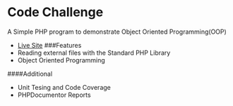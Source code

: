 # Code Challenge 
A Simple PHP program to demonstrate Object Oriented Programming(OOP)
* [Live Site](http://challenge.dev-php.site)
###Features
* Reading external files with the Standard PHP Library
* Object Oriented Programming


####Additional
* Unit Tesing and Code Coverage
* PHPDocumentor Reports